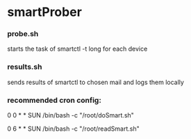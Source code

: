 # smartProber

### probe.sh
starts the task of smartctl -t long for each device

### results.sh
sends results of smartctl to chosen mail and logs them locally

### recommended cron config:

0 0 * * SUN /bin/bash -c "/root/doSmart.sh"

0 6 * * SUN /bin/bash -c "/root/readSmart.sh"
